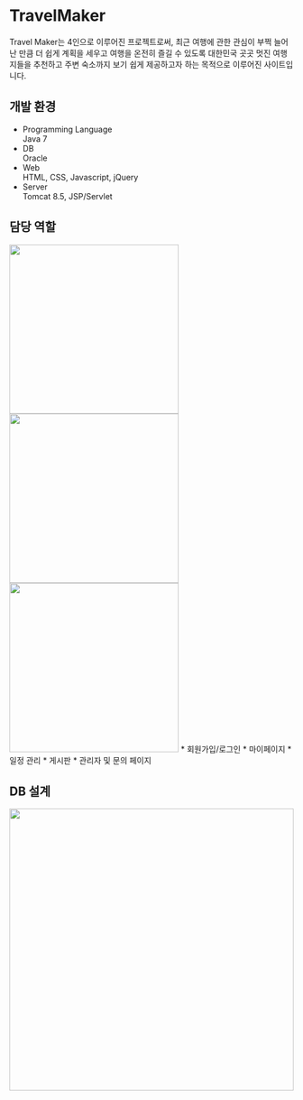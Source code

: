# TravelMaker
Travel Maker는 4인으로 이루어진 프로젝트로써, 최근 여행에 관한 관심이 부쩍 늘어난 만큼 더 쉽게 계획을 세우고
여행을 온전히 즐길 수 있도록 대한민국 곳곳 멋진 여행지들을 추천하고 주변 숙소까지 보기 쉽게 제공하고자 하는 목적으로 이루어진 사이트입니다.
<br>

## 개발 환경
* Programming Language    
Java 7
* DB  
Oracle
* Web  
HTML, CSS, Javascript, jQuery
* Server  
Tomcat 8.5, JSP/Servlet

## 담당 역할
<img align="left" width="300" height="300" src="https://img1.daumcdn.net/thumb/R1280x0/?scode=mtistory2&fname=https%3A%2F%2Fk.kakaocdn.net%2Fdn%2Fb5GrRF%2FbtqCu0b7KzD%2FOTDk4pxtoCuPdVrcixE0Pk%2Fimg.png">
<img align="left" width="300" height="300" src="https://img1.daumcdn.net/thumb/R1280x0/?scode=mtistory2&fname=https%3A%2F%2Fk.kakaocdn.net%2Fdn%2Fbrmqut%2FbtqCynKSAjH%2Ft2iGwi8Mt983LLiZK8eXjK%2Fimg.png">
<img align="" width="300" height="300" src="https://img1.daumcdn.net/thumb/R1280x0/?scode=mtistory2&fname=https%3A%2F%2Fk.kakaocdn.net%2Fdn%2FcFIQH1%2FbtqCrO4n79P%2FVvIqff32jxkjcLC2yYiJQk%2Fimg.png">
* 회원가입/로그인
* 마이페이지
* 일정 관리
* 게시판
* 관리자 및 문의 페이지

## DB 설계
<div>
  <img width="100%" height="500" src="https://img1.daumcdn.net/thumb/R1280x0/?scode=mtistory2&fname=https%3A%2F%2Fk.kakaocdn.net%2Fdn%2FbQnR5q%2FbtqCrjXQPco%2F6iZf2FnONwKlVn3UTNHwiK%2Fimg.png">  
</div>
